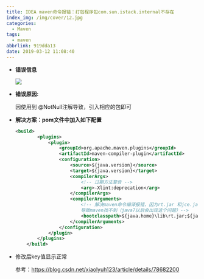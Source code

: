 ```yaml
---
title: IDEA maven命令报错：打包程序包com.sun.istack.internal不存在
index_img: /img/cover/12.jpg
categories:
  - Maven
tags:
  - maven
abbrlink: 919dda13
date: 2019-03-12 11:08:40
---
```


+ **错误信息**

    ![](20190311194252146.png)

+ **错误原因:**

  因使用到 @NotNull注解导致，引入相应的包即可
+ **解决方案：pom文件中加入如下配置**
  ```xml
  <build>
          <plugins>
              <plugin>
                  <groupId>org.apache.maven.plugins</groupId>
                  <artifactId>maven-compiler-plugin</artifactId>
                  <configuration>
                      <source>${java.version}</source>
                      <target>${java.version}</target>
                      <compilerArgs>
                          <!-- 过期方法警告 -->
                          <arg>-Xlint:deprecation</arg>
                      </compilerArgs>
                      <compilerArguments>
                          <!-- 解决maven命令编译报错，因为rt.jar 和jce.jar在jre的lib下面，不在jdk的lib下面，
                          导致maven找不到（java7以后会出现这个问题）-->
                          <bootclasspath>${java.home}\lib\rt.jar;${java.home}\lib\jce.jar</bootclasspath>
                      </compilerArguments>
                  </configuration>
              </plugin>
          </plugins>
      </build>
  
  ```
+ 修改后key值显示正常

  参考：https://blog.csdn.net/xiaolyuh123/article/details/78682200